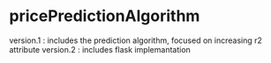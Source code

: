 # pricePredictionAlgorithm
version.1 : includes the prediction algorithm, focused on increasing r2 attribute
version.2 : includes flask implemantation
